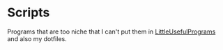 # Scripts
Programs that are too niche that 
I can't put them in 
[LittleUsefulPrograms](https://github.com/ZilchofNowhere/little-useful-programs "Best repository ever")
and also my dotfiles.
